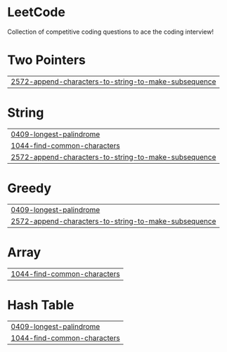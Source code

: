 # LeetCode
Collection of competitive coding questions to ace the coding interview!


# Two Pointers
|  |
| ------- |
| [2572-append-characters-to-string-to-make-subsequence](https://github.com/thekrishpatel/Competitive_coding/tree/master/2572-append-characters-to-string-to-make-subsequence) |
# String
|  |
| ------- |
| [0409-longest-palindrome](https://github.com/thekrishpatel/Competitive_coding/tree/master/0409-longest-palindrome) |
| [1044-find-common-characters](https://github.com/thekrishpatel/Competitive_coding/tree/master/1044-find-common-characters) |
| [2572-append-characters-to-string-to-make-subsequence](https://github.com/thekrishpatel/Competitive_coding/tree/master/2572-append-characters-to-string-to-make-subsequence) |
# Greedy
|  |
| ------- |
| [0409-longest-palindrome](https://github.com/thekrishpatel/Competitive_coding/tree/master/0409-longest-palindrome) |
| [2572-append-characters-to-string-to-make-subsequence](https://github.com/thekrishpatel/Competitive_coding/tree/master/2572-append-characters-to-string-to-make-subsequence) |
# Array
|  |
| ------- |
| [1044-find-common-characters](https://github.com/thekrishpatel/Competitive_coding/tree/master/1044-find-common-characters) |
# Hash Table
|  |
| ------- |
| [0409-longest-palindrome](https://github.com/thekrishpatel/Competitive_coding/tree/master/0409-longest-palindrome) |
| [1044-find-common-characters](https://github.com/thekrishpatel/Competitive_coding/tree/master/1044-find-common-characters) |